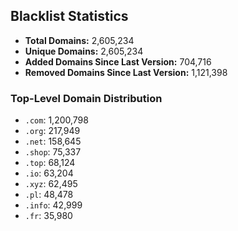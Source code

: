 ## Blacklist Statistics

- **Total Domains:** 2,605,234
- **Unique Domains:** 2,605,234
- **Added Domains Since Last Version:** 704,716
- **Removed Domains Since Last Version:** 1,121,398

### Top-Level Domain Distribution

-  `.com`: 1,200,798
-  `.org`: 217,949
-  `.net`: 158,645
-  `.shop`: 75,337
-  `.top`: 68,124
-  `.io`: 63,204
-  `.xyz`: 62,495
-  `.pl`: 48,478
-  `.info`: 42,999
-  `.fr`: 35,980
